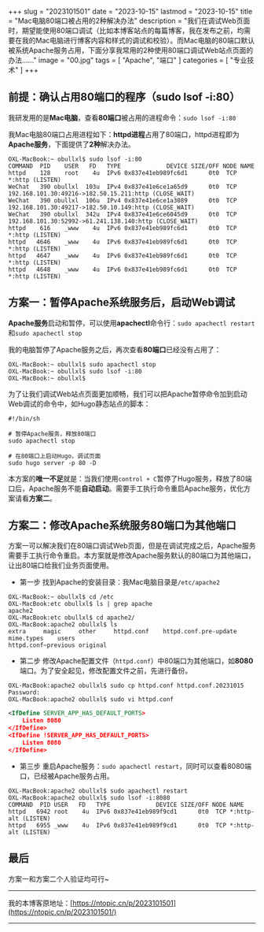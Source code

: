 +++
slug = "2023101501"
date = "2023-10-15"
lastmod = "2023-10-15"
title = "Mac电脑80端口被占用的2种解决办法"
description = "我们在调试Web页面时，期望能使用80端口调试（比如本博客站点的每篇博客，我在发布之前，均需要在我的Mac电脑进行博客内容和样式的调试和校验）。而Mac电脑的80端口默认被系统Apache服务占用，下面分享我常用的2种使用80端口调试Web站点页面的办法……"
image = "00.jpg"
tags = [ "Apache", "端口" ]
categories = [ "专业技术" ]
+++

## 前提：确认占用80端口的程序（sudo lsof -i:80）
我研发用的是<b>Mac电脑</b>，查看<b>80端口</b>被占用的进程命令：`sudo lsof -i:80`

我Mac电脑80端口占用进程如下：<b>httpd进程</b>占用了80端口，httpd进程即为<b>Apache服务</b>，下面提供了<b>2种</b>解决办法。

```shell
OXL-MacBook:~ obullxl$ sudo lsof -i:80
COMMAND  PID    USER   FD   TYPE             DEVICE SIZE/OFF NODE NAME
httpd    128    root    4u  IPv6 0x837e41eb989fc6d1      0t0  TCP *:http (LISTEN)
WeChat   390 obullxl  103u  IPv4 0x837e41e6ce1a65d9      0t0  TCP 192.168.101.30:49216->182.50.15.211:http (CLOSE_WAIT)
WeChat   390 obullxl  106u  IPv4 0x837e41e6ce1a3089      0t0  TCP 192.168.101.30:49217->182.50.10.149:http (CLOSE_WAIT)
WeChat   390 obullxl  342u  IPv4 0x837e41e6ce6045d9      0t0  TCP 192.168.101.30:52992->61.241.138.140:http (CLOSE_WAIT)
httpd    616    _www    4u  IPv6 0x837e41eb989fc6d1      0t0  TCP *:http (LISTEN)
httpd   4646    _www    4u  IPv6 0x837e41eb989fc6d1      0t0  TCP *:http (LISTEN)
httpd   4647    _www    4u  IPv6 0x837e41eb989fc6d1      0t0  TCP *:http (LISTEN)
httpd   4648    _www    4u  IPv6 0x837e41eb989fc6d1      0t0  TCP *:http (LISTEN)
```

## 方案一：暂停Apache系统服务后，启动Web调试
<b>Apache服务</b>启动和暂停，可以使用<b>apachectl</b>命令行：`sudo apachectl restart`和`sudo apachectl stop`

我的电脑暂停了Apache服务之后，再次查看<b>80端口</b>已经没有占用了：

```shell
OXL-MacBook:~ obullxl$ sudo apachectl stop
OXL-MacBook:~ obullxl$ sudo lsof -i:80
OXL-MacBook:~ obullxl$
```

为了让我们调试Web站点页面更加顺畅，我们可以把Apache暂停命令加到启动Web调试的命令中，如Hugo静态站点的脚本：

```shell
#!/bin/sh

# 暂停Apache服务，释放80端口
sudo apachectl stop

# 在80端口上启动Hugo，调试页面
sudo hugo server -p 80 -D
```

本方案的<b>唯一不足</b>就是：当我们使用`control + C`暂停了Hugo服务，释放了80端口后，Apache服务不能<b>自动启动</b>。需要手工执行命令重启Apache服务，优化方案请看<b>方案二</b>。

## 方案二：修改Apache系统服务80端口为其他端口
方案一可以解决我们在80端口调试Web页面，但是在调试完成之后，Apache服务需要手工执行命令重启。本方案就是修改Apache服务默认的80端口为其他端口，让出80端口给我们业务页面使用。

- 第一步 找到Apache的安装目录：我Mac电脑目录是`/etc/apache2`
```shell
OXL-MacBook:~ obullxl$ cd /etc
OXL-MacBook:etc obullxl$ ls | grep apache
apache2
OXL-MacBook:etc obullxl$ cd apache2/
OXL-MacBook:apache2 obullxl$ ls
extra     magic     other     httpd.conf    httpd.conf.pre-update mime.types    users
httpd.conf~previous original
```

 - 第二步 修改Apache配置文件（`httpd.conf`）中80端口为其他端口，如<b>8080</b>端口。为了安全起见，修改配置文件之前，先进行备份。

```shell
OXL-MacBook:apache2 obullxl$ sudo cp httpd.conf httpd.conf.20231015
Password:
OXL-MacBook:apache2 obullxl$ sudo vi httpd.conf
```

```xml
<IfDefine SERVER_APP_HAS_DEFAULT_PORTS>
    Listen 8080
</IfDefine>
<IfDefine !SERVER_APP_HAS_DEFAULT_PORTS>
    Listen 8080
</IfDefine>
```

 - 第三步 重启Apache服务：`sudo apachectl restart`，同时可以查看8080端口，已经被Apache服务占用。

```shell
OXL-MacBook:apache2 obullxl$ sudo apachectl restart
OXL-MacBook:apache2 obullxl$ sudo lsof -i:8080
COMMAND  PID USER   FD   TYPE             DEVICE SIZE/OFF NODE NAME
httpd   6942 root    4u  IPv6 0x837e41eb989f9cd1      0t0  TCP *:http-alt (LISTEN)
httpd   6955 _www    4u  IPv6 0x837e41eb989f9cd1      0t0  TCP *:http-alt (LISTEN)
```

## 最后
方案一和方案二个人验证均可行~

---
我的本博客原地址：[https://ntopic.cn/p/2023101501](https://ntopic.cn/p/2023101501/)

---
